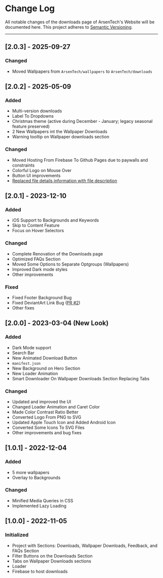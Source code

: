 # Change Log
All notable changes of the downloads page of ArsenTech's Website will be documented here.
This project adheres to [Semantic Versioning](https://semver.org/spec/v2.0.0.html).

---
## [2.0.3] - 2025-09-27
### Changed
<!-- - Moved Downloads Files from `ArsenTech/downloads-files` to `ArsenTech/downloads` -->
- Moved Wallpapers from `ArsenTech/wallpapers` to `ArsenTech/downloads`

## [2.0.2] - 2025-05-09
### Added
- Multi-version downloads
- Label To Dropdowns
- Christmas theme (active during December - January; legacy seasonal feature preserved)
- 2 New Wallpapers int the Wallpaper Downloads
- Warning tooltip on Wallpaper downloads section
### Changed
- Moved Hosting From Firebase To Github Pages due to paywalls and constraints
- Colorful Logo on Mouse Over
- Button UI improvements
- [Replaced file details information with file description](https://github.com/ArsenTech/downloads/blob/main/README.md#why-dont-you-display-file-sizes-and-dates-for-the-downloads-anymore)

## [2.0.1] - 2023-12-10
### Added
- iOS Support to Backgrounds and Keywords
- Skip to Content Feature
- Focus on Hover Selectors
### Changed
- Complete Renovation of the Downloads page
- Optimized FAQs Section
- Moved Some Options to Separate Optgroups (Wallpapers)
- Improved Dark mode styles
- Other improvements
### Fixed
- Fixed Footer Background Bug
- Fixed DeviantArt Link Bug ([PR #2](https://github.com/ArsenTech/downloads/pull/2))
- Other fixes

## [2.0.0] - 2023-03-04 (New Look)
### Added
- Dark Mode support
- Search Bar
- New Animated Download Button
- `manifest.json`
- New Background on Hero Section
- New Loader Animation
- Smart Downloader On Wallpaper Downloads Section Replacing Tabs
### Changed
- Updated and improved the UI
- Changed Loader Animation and Caret Color
- Made Color Contrast Ratio Better
- Converted Logo From PNG to SVG
- Updated Apple Touch Icon and Added Android Icon
- Converted Some Icons To SVG Files
- Other improvements and bug fixes

## [1.0.1] - 2022-12-04
### Added
- 5 more wallpapers
- Overlay to Backgrounds
### Changed
- Minified Media Queries in CSS
- Implemented Lazy Loading

## [1.0.0] - 2022-11-05
### Initialized
- Project with Sections: Downloads, Wallpaper Downloads, Feedback, and FAQs Section
- Filter Buttons on the Downloads Section
- Tabs on Wallpaper Downloads sections
- Loader
- Firebase to host downloads